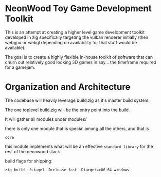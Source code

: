 
# NeonWood Toy Game Development Toolkit

This is an attempt at creating a higher level game development
toolkit developed in zig specifically targeting the vulkan renderer
initially (then webgpu or webgl depending on availability for that stuff
would be available).

The goal is to create a highly flexible in-house toolkit of 
software that can churn out relatively good looking 
3D games in say... the timeframe required for a gamejam.

# Organization and Architecture

The codebase will heavily leverage build.zig as it's master build
system.

The one toplevel build.zig will be the entry point into the build.

It will gather all modules under modules/ 

there is only one module that is special among all the others, and that is 

`core`

this module implements what will be an effective `standard library` for 
the rest of the neonwood stack

build flags for shipping:

`zig build -fstage1 -Drelease-fast -Dtarget=x86_64-windows`
